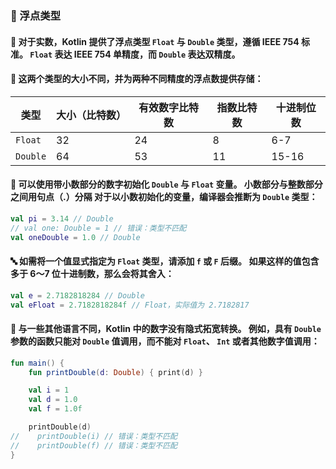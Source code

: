 ### 🌊 浮点类型
#### 🔢 对于实数，Kotlin 提供了浮点类型 <code>Float</code> 与 <code>Double</code> 类型，遵循 IEEE 754 标准。 <code>Float</code> 表达 IEEE 754 单精度，而 <code>Double</code> 表达双精度。

#### 📏 这两个类型的大小不同，并为两种不同精度的浮点数提供存储：

| 类型 | 大小（比特数） | 有效数字比特数 | 指数比特数 | 十进制位数 |
|------|----------------|----------------|------------|------------|
| <code>Float</code> | 32 | 24 | 8 | 6-7 |
| <code>Double</code> | 64 | 53 | 11 | 15-16 |
#### 🔢 可以使用带小数部分的数字初始化 <code>Double</code> 与 <code>Float</code> 变量。 小数部分与整数部分之间用句点（.）分隔 对于以小数初始化的变量，编译器会推断为 <code>Double</code> 类型：

```kotlin
val pi = 3.14 // Double
// val one: Double = 1 // 错误：类型不匹配
val oneDouble = 1.0 // Double
```
#### 🔤 如需将一个值显式指定为 <code>Float</code> 类型，请添加 <code>f</code> 或 <code>F</code> 后缀。 如果这样的值包含多于 6～7 位十进制数，那么会将其舍入：

```kotlin
val e = 2.7182818284 // Double
val eFloat = 2.7182818284f // Float，实际值为 2.7182817
```
#### 🔄 与一些其他语言不同，Kotlin 中的数字没有隐式拓宽转换。 例如，具有 <code>Double</code> 参数的函数只能对 <code>Double</code> 值调用，而不能对 <code>Float</code>、 <code>Int</code> 或者其他数字值调用：

```kotlin
fun main() {
    fun printDouble(d: Double) { print(d) }

    val i = 1
    val d = 1.0
    val f = 1.0f

    printDouble(d)
//    printDouble(i) // 错误：类型不匹配
//    printDouble(f) // 错误：类型不匹配
}
```